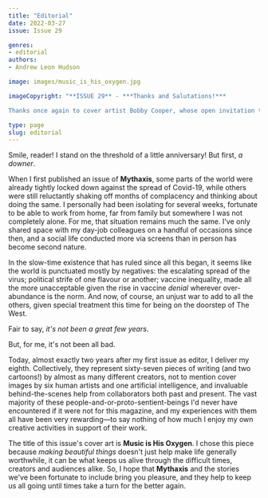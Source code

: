 ```yaml
---
title: "Editorial"
date: 2022-03-27
issue: Issue 29

genres:
- editorial
authors:
- Andrew Leon Hudson

image: images/music_is_his_oxygen.jpg

imageCopyright: "**ISSUE 29** - ***Thanks and Salutations!***

Thanks once again to cover artist Bobby Cooper, whose open invitation to use his work made *Music is His Oxygen* a tempting choice! Bobby works with colored pencil on black paper, with strange and beautiful results — you can check them out on his [Instagram](https://www.instagram.com/bcooperart/), and he has [an online shop](https://www.redbubble.com/people/bcooperart/shop) with myriad cool options too."

type: page
slug: editorial
---
```


Smile, reader! I stand on the threshold of a little anniversary! But first, *a downer*.

When I first published an issue of **Mythaxis**, some parts of the world were already tightly locked down against the spread of Covid-19, while others were still reluctantly shaking off months of complacency and thinking about doing the same. I personally had been isolating for several weeks, fortunate to be able to work from home, far from family but somewhere I was not completely alone. For me, that situation remains much the same. I've only shared space with my day-job colleagues on a handful of occasions since then, and a social life conducted more via screens than in person has become second nature.

In the slow-time existence that has ruled since all this began, it seems like the world is punctuated mostly by negatives: the escalating spread of the virus; political strife of one flavour or another; vaccine inequality, made all the more unacceptable given the rise in vaccine *denial* wherever over-abundance is the norm. And now, of course, an unjust war to add to all the others, given special treatment this time for being on the doorstep of The West. 

Fair to say, *it's not been a great few years*.

But, for me, it's not been all bad. 

Today, almost exactly two years after my first issue as editor, I deliver my eighth. Collectively, they represent sixty-seven pieces of writing (and two cartoons!) by almost as many different creators, not to mention cover images by six human artists and one artificial intelligence, and invaluable behind-the-scenes help from collaborators both past and present. The vast majority of these people-and-or-proto-sentient-beings I'd never have encountered if it were not for this magazine, and my experiences with them all have been very rewarding—to say nothing of how much I enjoy my own creative activities in support of their work. 

The title of this issue's cover art is **Music is His Oxygen**. I chose this piece because *making beautiful things* doesn't just help make life generally worthwhile, it can be what keeps us alive through the difficult times, creators and audiences alike. So, I hope that **Mythaxis** and the stories we've been fortunate to include bring you pleasure, and they help to keep us all going until times take a turn for the better again.
